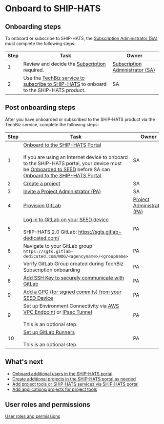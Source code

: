 # Onboard to SHIP-HATS

## Onboarding steps

To onboard or subscribe to SHIP-HATS, the [Subscription Administrator (SA)](#user-roles-and-permissions) must complete the following steps:

|Step|Task|Owner|
|---|---|---|
|1| Review and decide the [Subscription](subscription) required.|[Subscription Administrator (SA)](#user-roles-and-permissions)
|2 |Use the [TechBiz service to subscribe to SHIP-HATS](https://docs.developer.tech.gov.sg/docs/techbiz-documentation/) to onboard to the SHIP-HATS product.|  SA

## Post onboarding steps
After you have onboarded or subscribed to the SHIP-HATS product via the TechBiz service, complete the following steps:

|Step|Task|Owner|
|---|---|---|
|1|[Onboard to the SHIP-HATS Portal](https://docs.developer.tech.gov.sg/docs/ship-hats-portal/onboarding-to-portal) <br><br>  If you are using an Internet device to onboard to the SHIP-HATS portal, your device must be [Onboarded to SEED](https://docs.developer.tech.gov.sg/docs/security-suite-for-engineering-endpoint-devices/#/) before SA can [Onboard to the SHIP-HATS Portal](https://docs.developer.tech.gov.sg/docs/ship-hats-portal/onboarding-to-portal).|SA
|2|[Create a project](https://docs.developer.tech.gov.sg/docs/ship-hats-portal/manage-projects) |SA
|3|[Invite a Project Administrator (PA)](https://docs.developer.tech.gov.sg/docs/ship-hats-portal/manage-admins)|SA  
|4|[Provision GitLab](https://docs.developer.tech.gov.sg/docs/ship-hats-portal/manage-tools)|[Project Administrator (PA)](#user-roles-and-permissions)|
|5|[Log in to GitLab on your SEED device](https://docs.developer.tech.gov.sg/docs/ship-hats-tools/gitlab/gitlab-login)<br><br>SHIP-HATS 2.0 GitLab: https://sgts.gitlab-dedicated.com/ |PA|
|6|Navigate to your GitLab group  `https://sgts.gitlab-dedicated.com/WOG/<agencyname>/<groupname>`|PA|
|7|Verify GitLab Group created during TechBiz Subscription onboarding|PA|
|8|[Add SSH Key to securely communicate with GitLab](communicate-using-ssh-keys)|PA
|9|[Add a GPG (for signed commits) from your SEED Device](signing-commits-with-gpg)|PA
|9|Set up Environment Connectivity via [AWS VPC Endpoint](aws-vpc-endpoint) or [IPsec Tunnel](ipsec-tunnel) <br><br> This is an optional step.|PA|
|10|[Set up GitLab Runners](gitlab-runners) <br><br> This is an optional step.|PA

## What's next 

- [Onboard additional users in the SHIP-HATS portal](https://docs.developer.tech.gov.sg/docs/ship-hats-portal/onboarding-users)
- [Create additional projects in the SHIP-HATS portal as needed](https://docs.developer.tech.gov.sg/docs/ship-hats-portal/manage-projects)
- [Add project tools or SHIP-HATS services via SHIP-HATS portal](https://docs.developer.tech.gov.sg/docs/ship-hats-portal/manage-tools)
- [Add applications/projects for project tools](https://docs.developer.tech.gov.sg/docs/ship-hats-portal/manage-applications)

## User roles and permissions

[User roles and permissions](user-roles-permissions.md ':include')


<!--**Topics**
- [Prerequisites](#prerequisites)
- [Subscribing](#subscribing)
-->

<!--
## Prerequisites

- Make sure that you have the required [Subscription](subscription).
- A session is active for 20 minutes. Therefore, we recommend having the following details before clicking the onboarding link that you receive in your email: 
    |Information|Particulars Required|Notes|
    |---|---|---|
    |Details of the Primary and Secondary Subscription Admins|Name<br>Email<br>Mobile Number|For more information, refer to *User roles and permissions* content below.|
    |Details of the Billing contact|Name<br>Email<br>Contact Number<br>Address<br> Sub Business Unit code details|Sub Business Unit (SUB BU) is not your Department code. Please work with your finance team for the SUB BU code.|
    |Approval of the subscription by a MIC (Manager In-Charge).|The approver of the subscription has to be Deputy Director and above for signatory.|None|
    |Approver Details|Name<br>Email<br>Designation|None| 
- The onboarding link only lasts for 14 days. If you require an extension, send an email to [enquiries_ENP@tech.gov.sg](mailto:enquiries_ENP@tech.gov.sg).

## Subscribing 

The following image and table outlines the steps that you must complete to get started with SHIP-HATS. After you have completed these steps, you will need to perform additional steps to onboard to the SHIP-HATS portal and configure the tools that you want to use.  

These tasks may be completed by multiple people in your organization and SHIP-HATS team. However, these tasks must be completed in the specified order. All steps are required unless otherwise noted.
-->
<!--![Onboarding](./images/onboarding-ship-hats.png)-->
<!--
<p align="center">
  <img src="./images/subscribing-ship-hats.png">
</p>

|Step|Task|Owner|
|---|---|---|
|1|[Review the Subscription information](subscription).|Agency|
|2|Use your `gov.sg` email to send a request to [enquiries_ENP@tech.gov.sg](mailto:enquiries_ENP@tech.gov.sg) with the email address of your Primary Subscription Admin (SA).|Agency|
|3|Send onboarding link to the SA via email.|SHIP-HATS|
|4|Open the invitation link on an Internet device, enter the fields, and then submit the onboarding form.|Agency|
|5|Verify the information and send an email with the Memorandum of Understanding (MoU) to the approver nominated in the onboarding form.|SHIP-HATS|
|6|Reply `Approved` after receiving the email.|Agency Approver|
|7|SHIP-HATS Team provisions account for the Primary and Secondary SA.|SHIP-HATS |
|8|Send an email to SAs indicating that their account has been provisioned.|SHIP-HATS |
|9|[Onboard to TechPass](https://docs.developer.tech.gov.sg/docs/techpass-user-guide/onboard-public-officers-using-non-se-machines).|Agency|
|10|[Onboard to SEED](https://docs.developer.tech.gov.sg/docs/security-suite-for-engineering-endpoint-devices/#/).|Agency|
|11|[Onboard to the SHIP-HATS Portal](https://docs.developer.tech.gov.sg/docs/ship-hats-portal/onboarding-to-portal).| Subscription Admin (SA)|

-->



<!--
### What's Next
- [Complete the setup in the SHIP-HATS portal](https://docs.developer.tech.gov.sg/docs/ship-hats-portal/#/onboarding-to-portal)
- [Invite Users via the SHIP-HATS Portal](https://docs.developer.tech.gov.sg/docs/ship-hats-portal/#/manage-users?id=invite-users) 


### Related Topics
- [User roles and permissions](https://docs.developer.tech.gov.sg/docs/ship-hats-portal/#/user-roles-and-permissions)-->

<!--

1. Use gov.sg email to send a request to [enquiries_ENP@tech.gov.sg](mailto:enquiries_ENP@tech.gov.sg) with the email address of your Primary Subscription Admin (SA).  
1. The SA receives the onboarding link via email.
1. Open the invitation link on an Internet device, enter the fields, and then submit the onboarding form. 
1. SHIP-HATS Team verifies the information. 
1. System will send an email with the Memorandum of Understanding (MoU) to the approver nominated in the onboarding form. 
1. Agency's approver is required to reply 'Approved’ after receiving the email. 
1. After approver replies, SHIP-HATS Team provisions the Primary SA and Secondary SA's account. 
1. SAs will receive an email to inform that your account is provisioned. 
1. SAs log into [SHIP-HATS Portal](http://ship.gov.sg) after their accounts have been provisioned and send the [invitation link](https://docs.developer.tech.gov.sg/docs/ship-hats-documentation/#/manage-users?id=invite-users) to their users for them to self-create accounts and approve the user accounts.
-->

